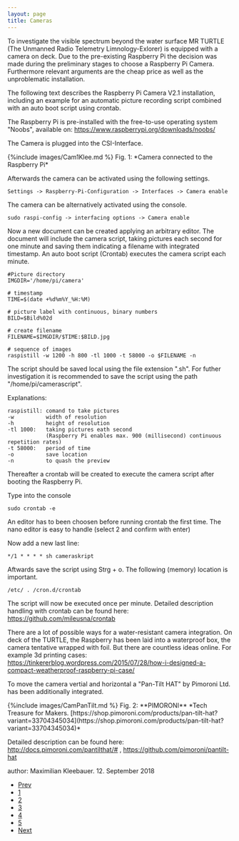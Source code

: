 ```yaml
---
layout: page
title: Cameras
---
```


<p>To investigate the visible spectrum beyond the water surface MR TURTLE (The Unmanned Radio Telemetry Limnology-Exlorer) is equipped with a camera on deck. Due to the pre-existing Raspberry Pi the decision was made during the preliminary stages to choose a Raspberry Pi Camera. Furthermore relevant arguments are the cheap price as well as the unproblematic installation.</p>

<p>The following text describes the Raspberry Pi Camera V2.1 installation, including an example for an automatic picture recording script combined with an auto boot script using crontab.</p>

<p>The Raspberry Pi is pre-installed with the free-to-use operating system "Noobs", available on: <a  href="https://www.raspberrypi.org/downloads/noobs/">https://www.raspberrypi.org/downloads/noobs/</a></p>

<p>The Camera is plugged into the CSI-Interface.</p>

<span class="image left">
    {%include images/Cam1Klee.md %}
    Fig. 1: *Camera connected to the Raspberry Pi*
</span>

<p> Afterwards the camera can be activated using the following settings.</p>

    Settings -> Raspberry-Pi-Configuration -> Interfaces -> Camera enable

<p> The camera can be alternatively activated using the console. </p>

    sudo raspi-config -> interfacing options -> Camera enable

<p> Now a new document can be created applying an arbitrary editor. The document will include the camera script, taking pictures each second for one minute and saving them indicating a filename with integrated timestamp. An auto boot script (Crontab) executes the camera script each minute. </p>

    #Picture directory 
    IMGDIR='/home/pi/camera' 

    # timestamp
    TIME=$(date +%d%m%Y_%H:%M)

    # picture label with continuous, binary numbers
    BILD=$Bild%02d 

    # create filename 
    FILENAME=$IMGDIR/$TIME:$BILD.jpg 

    # sequence of images
    raspistill -w 1200 -h 800 -tl 1000 -t 58000 -o $FILENAME -n 

<p>The script should be saved local using the file extension ".sh". For futher investigation it is recommended to save the script using the path "/home/pi/camerascript". </p>

<p>Explanations: </p>

    raspistill: comand to take pictures
    -w          width of resolution
    -h          height of resolution 
    -tl 1000:   taking pictures eath second 
                (Raspberry Pi enables max. 900 (millisecond) continuous repetition rates)
    -t 58000:   period of time
    -o          save location
    -n          to quash the preview

<p>Thereafter a crontab will be created to execute the camera script after booting the Raspberry Pi. </p>

<p>Type into the console </p>

    sudo crontab -e 

<p>An editor has to been choosen before running crontab the first time. The nano editor is easy to handle (select 2 and confirm with enter)</p>

<p>Now add a new last line:</p>

    */1 * * * * sh cameraskript 

<p>Aftwards save the script using Strg + o. The following (memory) location is important.</p>

    /etc/ . /cron.d/crontab

<p> The script will now be executed once per minute. Detailed description handling with crontab can be found here: <a  href="https://github.com/mileusna/crontab">https://github.com/mileusna/crontab</a></p>

<p>There are a lot of possible ways for a water-resistant camera integration. On deck of the TURTLE, the Raspberry has been laid into a waterproof box, the camera tentative wrapped with foil. But there are countless ideas online. For example 3d printing cases: <a href="https://tinkererblog.wordpress.com/2015/07/28/how-i-designed-a-compact-weatherproof-raspberry-pi-case/">https://tinkererblog.wordpress.com/2015/07/28/how-i-designed-a-compact-weatherproof-raspberry-pi-case/</a></p>

<p>To move the camera vertial and horizontal a "Pan-Tilt HAT" by Pimoroni Ltd. has been additionally integrated.</p>

<span class="image right">
    {%include images/CamPanTilt.md %}
    Fig. 2: **PIMORONI** *Tech Treasure for Makers. [https://shop.pimoroni.com/products/pan-tilt-hat?variant=33704345034](https://shop.pimoroni.com/products/pan-tilt-hat?variant=33704345034)* 
</span>

<p>Detailed description can be found here: <a href="http://docs.pimoroni.com/pantilthat/#">http://docs.pimoroni.com/pantilthat/#</a> , <a href="https://github.com/pimoroni/pantilt-hat">https://github.com/pimoroni/pantilt-hat</a></p>

author: Maximilian Kleebauer. 12. September 2018

<ul class="pagination">
        <li><a href="{{ 'lidar.html' | absolute_url }}" class="button">Prev</a></li>
        <li><a href="{{ 'Overview.html' | absolute_url }}" class="page">1</a></li>
        <li><a href="{{ 'sonarsensor.html' | absolute_url }}" class="page">2</a></li>
        <li><a href="{{ 'lidar.html' | absolute_url }}" class="page">3</a></li>
        <li><a href="{{ 'cam_engl.html' | absolute_url }}" class="page active">4</a></li>
        <li><a href="{{ 'temperature.html' | absolute_url }}" class="page">5</a></li>
        <li><a href="{{ 'temperature.html' | absolute_url }}" class="button">Next</a></li>
</ul>
